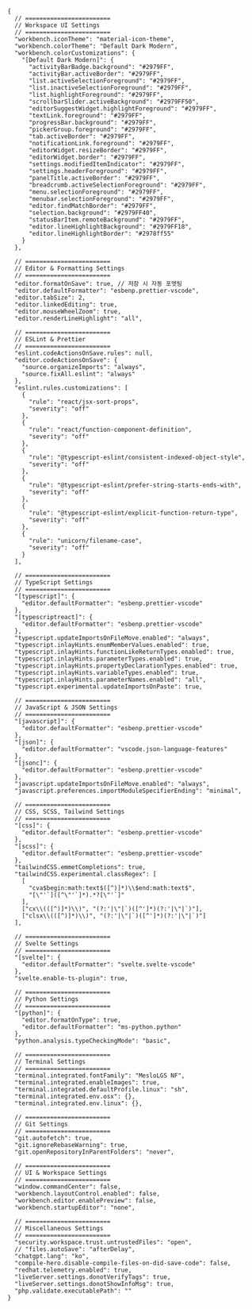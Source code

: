 <pre class="bash" data-ke-language="bash"><code>{
  // ========================
  // Workspace UI Settings
  // ========================
  "workbench.iconTheme": "material-icon-theme",
  "workbench.colorTheme": "Default Dark Modern",
  "workbench.colorCustomizations": {
    "[Default Dark Modern]": {
      "activityBarBadge.background": "#2979FF",
      "activityBar.activeBorder": "#2979FF",
      "list.activeSelectionForeground": "#2979FF",
      "list.inactiveSelectionForeground": "#2979FF",
      "list.highlightForeground": "#2979FF",
      "scrollbarSlider.activeBackground": "#2979FF50",
      "editorSuggestWidget.highlightForeground": "#2979FF",
      "textLink.foreground": "#2979FF",
      "progressBar.background": "#2979FF",
      "pickerGroup.foreground": "#2979FF",
      "tab.activeBorder": "#2979FF",
      "notificationLink.foreground": "#2979FF",
      "editorWidget.resizeBorder": "#2979FF",
      "editorWidget.border": "#2979FF",
      "settings.modifiedItemIndicator": "#2979FF",
      "settings.headerForeground": "#2979FF",
      "panelTitle.activeBorder": "#2979FF",
      "breadcrumb.activeSelectionForeground": "#2979FF",
      "menu.selectionForeground": "#2979FF",
      "menubar.selectionForeground": "#2979FF",
      "editor.findMatchBorder": "#2979FF",
      "selection.background": "#2979FF40",
      "statusBarItem.remoteBackground": "#2979FF",
      "editor.lineHighlightBackground": "#2979FF18",
      "editor.lineHighlightBorder": "#2978ff55"
    }
  },

  // ========================
  // Editor &amp; Formatting Settings
  // ========================
  "editor.formatOnSave": true, // 저장 시 자동 포맷팅
  "editor.defaultFormatter": "esbenp.prettier-vscode",
  "editor.tabSize": 2,
  "editor.linkedEditing": true,
  "editor.mouseWheelZoom": true,
  "editor.renderLineHighlight": "all",

  // ========================
  // ESLint &amp; Prettier
  // ========================
  "eslint.codeActionsOnSave.rules": null,
  "editor.codeActionsOnSave": {
    "source.organizeImports": "always",
    "source.fixAll.eslint": "always"
  },
  "eslint.rules.customizations": [
    {
      "rule": "react/jsx-sort-props",
      "severity": "off"
    },
    {
      "rule": "react/function-component-definition",
      "severity": "off"
    },
    {
      "rule": "@typescript-eslint/consistent-indexed-object-style",
      "severity": "off"
    },
    {
      "rule": "@typescript-eslint/prefer-string-starts-ends-with",
      "severity": "off"
    },
    {
      "rule": "@typescript-eslint/explicit-function-return-type",
      "severity": "off"
    },
    {
      "rule": "unicorn/filename-case",
      "severity": "off"
    }
  ],

  // ========================
  // TypeScript Settings
  // ========================
  "[typescript]": {
    "editor.defaultFormatter": "esbenp.prettier-vscode"
  },
  "[typescriptreact]": {
    "editor.defaultFormatter": "esbenp.prettier-vscode"
  },
  "typescript.updateImportsOnFileMove.enabled": "always",
  "typescript.inlayHints.enumMemberValues.enabled": true,
  "typescript.inlayHints.functionLikeReturnTypes.enabled": true,
  "typescript.inlayHints.parameterTypes.enabled": true,
  "typescript.inlayHints.propertyDeclarationTypes.enabled": true,
  "typescript.inlayHints.variableTypes.enabled": true,
  "typescript.inlayHints.parameterNames.enabled": "all",
  "typescript.experimental.updateImportsOnPaste": true,

  // ========================
  // JavaScript &amp; JSON Settings
  // ========================
  "[javascript]": {
    "editor.defaultFormatter": "esbenp.prettier-vscode"
  },
  "[json]": {
    "editor.defaultFormatter": "vscode.json-language-features"
  },
  "[jsonc]": {
    "editor.defaultFormatter": "esbenp.prettier-vscode"
  },
  "javascript.updateImportsOnFileMove.enabled": "always",
  "javascript.preferences.importModuleSpecifierEnding": "minimal",

  // ========================
  // CSS, SCSS, Tailwind Settings
  // ========================
  "[css]": {
    "editor.defaultFormatter": "esbenp.prettier-vscode"
  },
  "[scss]": {
    "editor.defaultFormatter": "esbenp.prettier-vscode"
  },
  "tailwindCSS.emmetCompletions": true,
  "tailwindCSS.experimental.classRegex": [
    [
      "cva$begin:math:text$([^)]*)\\$end:math:text$",
      "[\"'`]([^\"'`]*).*?[\"'`]"
    ],
    ["cx\\(([^)]*)\\)", "(?:'|\"|`)([^']*)(?:'|\"|`)"],
    ["clsx\\(([^)]*)\\)", "(?:'|\"|`)([^']*)(?:'|\"|`)"]
  ],

  // ========================
  // Svelte Settings
  // ========================
  "[svelte]": {
    "editor.defaultFormatter": "svelte.svelte-vscode"
  },
  "svelte.enable-ts-plugin": true,

  // ========================
  // Python Settings
  // ========================
  "[python]": {
    "editor.formatOnType": true,
    "editor.defaultFormatter": "ms-python.python"
  },
  "python.analysis.typeCheckingMode": "basic",

  // ========================
  // Terminal Settings
  // ========================
  "terminal.integrated.fontFamily": "MesloLGS NF",
  "terminal.integrated.enableImages": true,
  "terminal.integrated.defaultProfile.linux": "sh",
  "terminal.integrated.env.osx": {},
  "terminal.integrated.env.linux": {},

  // ========================
  // Git Settings
  // ========================
  "git.autofetch": true,
  "git.ignoreRebaseWarning": true,
  "git.openRepositoryInParentFolders": "never",

  // ========================
  // UI &amp; Workspace Settings
  // ========================
  "window.commandCenter": false,
  "workbench.layoutControl.enabled": false,
  "workbench.editor.enablePreview": false,
  "workbench.startupEditor": "none",

  // ========================
  // Miscellaneous Settings
  // ========================
  "security.workspace.trust.untrustedFiles": "open",
  // "files.autoSave": "afterDelay",
  "chatgpt.lang": "ko",
  "compile-hero.disable-compile-files-on-did-save-code": false,
  "redhat.telemetry.enabled": true,
  "liveServer.settings.donotVerifyTags": true,
  "liveServer.settings.donotShowInfoMsg": true,
  "php.validate.executablePath": ""
}</code></pre>